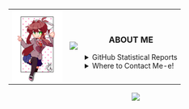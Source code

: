 <div align="center">
   <table>
      <td>
            <a href="https://namemc.com/Auuki.2">
   <img align="center" src="https://github.com/AwesomeAuuki/AwesomeAuuki/raw/main/cupcake.png", width="100">
   </a>
      </td>
      <td><a href="https://spoti.fi/3rqvvVD">
         <img src="https://novatorem-three-sooty.vercel.app/api/spotify">
         </a>
      </td>
      <td>
         <h3 align="center">ABOUT ME</h3>
         <details>
            <summary>GitHub Statistical Reports</summary>
            <p align="center">
               <img align="center" src="https://bit.ly/3sXVC6v">
               <img align="center" src="https://bit.ly/2OuIyXl">
            </p>
         </details>
         <details>
            <summary>Where to Contact Me-e!</summary>
            <p align="center"><a href="https://discord.gg/ePmNxnQ">
               <img align="center" src="https://bit.ly/30m9b3p">
               </a>
            </p>
            <ul> 
               <li>You can also contact me via <a href="mailto:snowgangers@gmail.com">email</a></li>
            </ul>
         </details>
      </td>
   </table>
   <a href="https://ko-fi.com/auuki">
   <img align="center" src="https://bit.ly/3c9otOD"/>
   </a>
</div>
